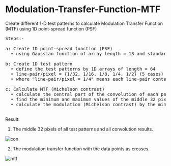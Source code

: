 # Modulation-Transfer-Function-MTF
Create different 1-D test patterns to calculate Modulation Transfer Function (MTF) using  1D point-spread function (PSF)

<pre>
Steps:-

a: Create 1D point-spread function (PSF)
  • using Gaussian function of array length = 13 and standard deviation = 3
  
b: Create 1D test pattern 
  • define the test patterns by 1D arrays of length = 64
  • line-pair/pixel = {1/32, 1/16, 1/8, 1/4, 1/2} (5 cases)
  • where "line-pair/pixel = 1/4" means each line-pair contains 4 pixels with 4/2 = 2 pixels of value 1 and 4/2 = 2 pixels of value 0
  
c: Calculate MTF (Michelson contrast)
  • calculate the central part of the convolution of each pattern and the PSF with the same length of the pattern
  • find the minimum and maximum values of the middle 32 pixels of the convolution result
  • calculate the modulation (Michelson contrast) by the minimum and maximum values for each case
  
</pre>
Result:

  1. The middle 32 pixels of all test patterns and all convolution results.
  
  ![con](https://user-images.githubusercontent.com/92868130/199793298-70bbeedd-9ca3-4469-b6fe-f7c5ec4adcaf.jpg)




  2. The modulation transfer function with the data points as crosses.
  
  ![mtf](https://user-images.githubusercontent.com/92868130/199793608-12bcd4d3-45ed-40d4-abfc-52e397accf68.jpg)

  
